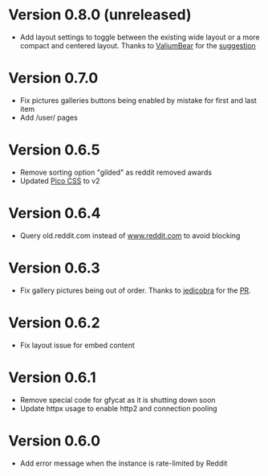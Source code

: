 # Version 0.8.0 (unreleased)

- Add layout settings to toggle between the existing wide layout or a more compact and centered layout. Thanks to [ValiumBear](https://github.com/ValiumBear) for the [suggestion](https://github.com/corenting/eddrit/issues/133)

# Version 0.7.0

- Fix pictures galleries buttons being enabled by mistake for first and last item
- Add /user/ pages

# Version 0.6.5

- Remove sorting option "gilded" as reddit removed awards
- Updated [Pico CSS](https://v2.picocss.com/) to v2

# Version 0.6.4

- Query old.reddit.com instead of www.reddit.com to avoid blocking

# Version 0.6.3

- Fix gallery pictures being out of order. Thanks to [jedicobra](https://github.com/jedicobra) for the [PR](https://github.com/corenting/eddrit/pull/114).

# Version 0.6.2

- Fix layout issue for embed content

# Version 0.6.1

- Remove special code for gfycat as it is shutting down soon
- Update httpx usage to enable http2 and connection pooling

# Version 0.6.0

- Add error message when the instance is rate-limited by Reddit
